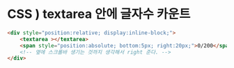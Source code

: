 # CSS ) textarea 안에 글자수 카운트

```html
<div style="position:relative; display:inline-block;">
	<textarea ></textarea>
	<span style="position:absolute; bottom:5px; right:20px;">0/200</span>
    <!-- 옆에 스크롤바 생기는 것까지 생각해서 right 준다. -->
</div>
```

